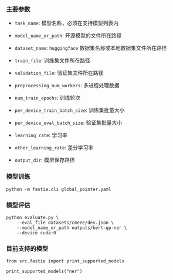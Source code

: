 ### 主要参数

+ `task_name`: 模型名称，必须在支持模型列表内


+ `model_name_or_path`: 开源模型的文件所在路径


+ `dataset_name`: `huggingface` 数据集名称或本地数据集文件所在路径


+ `train_file`: 训练集文件所在路径


+ `validation_file`: 验证集文件所在路径


+ `preprocessing_num_workers`: 多进程处理数据


+ `num_train_epochs`: 训练轮次


+ `per_device_train_batch_size`: 训练集批量大小


+ `per_device_eval_batch_size`: 验证集批量大小


+ `learning_rate`: 学习率


+ `other_learning_rate`: 差分学习率


+ `output_dir`: 模型保存路径


### 模型训练

```shell
python -m fastie.cli global_pointer.yaml
```


### 模型评估

```shell
python evaluate.py \
    --eval_file datasets/cmeee/dev.json \
    --model_name_or_path outputs/bert-gp-ner \
    --device cuda:0
```

### 目前支持的模型

```shell
from src.fastie import print_supported_models

print_supported_models("ner")
```
